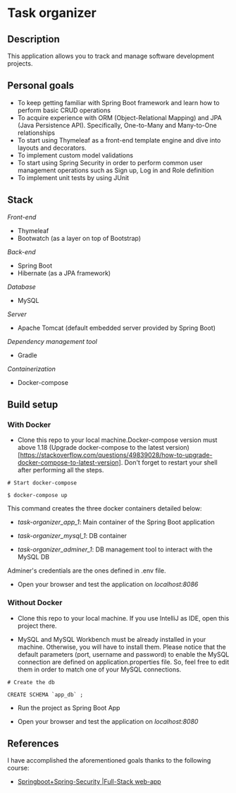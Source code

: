# Task organizer

## Description

This application allows you to track and manage software development projects.

## Personal goals

- To keep getting familiar with Spring Boot framework and learn how to perform basic CRUD operations
- To acquire experience with ORM (Object-Relational Mapping) and JPA (Java Persistence API). Specifically, One-to-Many
and Many-to-One relationships
- To start using Thymeleaf as a front-end template engine and dive into layouts and decorators.
- To implement custom model validations
- To start using Spring Security in order to perform common user management operations such as Sign up, Log in and Role definition
- To implement unit tests by using JUnit

## Stack

*Front-end*
- Thymeleaf
- Bootwatch (as a layer on top of Bootstrap)

*Back-end*
- Spring Boot
- Hibernate (as a JPA framework)

*Database*
- MySQL

*Server*
- Apache Tomcat (default embedded server provided by Spring Boot)

*Dependency management tool*
- Gradle

*Containerization*
- Docker-compose

## Build setup

### With Docker

- Clone this repo to your local machine.Docker-compose version must above 1.18 (Upgrade docker-compose to the latest version)[https://stackoverflow.com/questions/49839028/how-to-upgrade-docker-compose-to-latest-version]. Don't forget to restart your shell after performing all the steps.
```
# Start docker-compose

$ docker-compose up
```

This command creates the three docker containers detailed below:

- _task-organizer_app_1_: Main container of the Spring Boot application

- _task-organizer_mysql_1_: DB container

- _task-organizer_adminer_1_: DB management tool to interact with the MySQL DB

Adminer's credentials are the ones defined in .env file.

- Open your browser and test the application on *localhost:8086*


### Without Docker

- Clone this repo to your local machine. If you use IntelliJ as IDE, open this project there.

- MySQL and MySQL Workbench must be already installed in your machine. Otherwise, you will have to install them. Please notice that the default parameters (port, username and password) to enable the MySQL connection are defined on application.properties file. So, feel free to edit them in order to match one of your MySQL connections.

```
# Create the db

CREATE SCHEMA `app_db` ;
```

- Run the project as Spring Boot App

- Open your browser and test the application on *localhost:8080*

## References

I have accomplished the aforementioned goals thanks to the following course:

- [Springboot+Spring-Security |Full-Stack web-app](https://www.youtube.com/watch?v=2eQ-ZYn7TBo&list=PLF0fAweo0KojNqSenBH_2wkAIo_WbqFaB&index=1)
